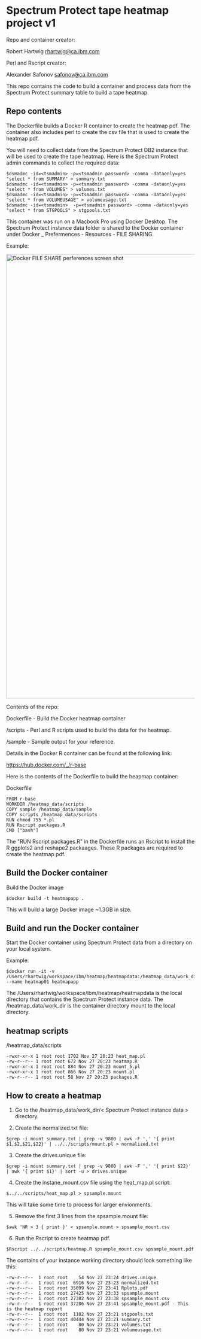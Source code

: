 # Spectrum Protect tape heatmap project v1

Repo and container creator:

Robert Hartwig    rhartwig@ca.ibm.com

Perl and Rscript creator:

Alexander Safonov safonov@ca.ibm.com

This repo contains the code to build a container and process data from the Spectrum Protect summary table to build a tape heatmap.

## Repo contents

The Dockerfile builds a Docker R container to create the heatmap pdf. The container also includes perl to create the csv file that is used to create the heatmap pdf.

You will need to collect data from the Spectrum Protect DB2 instance that will be used to create the tape heatmap.  Here is the Spectrum Protect admin commands to collect the required data:

```
$dsmadmc -id=<tsmadmin> -p=<tsmadmin password> -comma -dataonly=yes "select * from SUMMARY" > summary.txt
$dsmadmc -id=<tsmadmin> -p=<tsmadmin password> -comma -dataonly=yes "select * from VOLUMES" > volumes.txt
$dsmadmc -id=<tsmadmin> -p=<tsmadmin password> -comma -dataonly=yes "select * from VOLUMEUSAGE" > volumeusage.txt
$dsmadmc -id=<tsmadmin>  -p=<tsmadmin password> -comma -dataonly=yes "select * from STGPOOLS" > stgpools.txt 
```
This container was run on a Macbook Pro using Docker Desktop.  The Spectrum Protect instance data folder is shared to the Docker container under Docker _ Prefermences - Resources - FILE SHARING.  

Example:

<img width="1188" alt="Docker FILE SHARE perferences screen shot" src="https://github.com/rwhartwig/sp_heatmap_project_v1/tree/main/images/docker_perf_file_share.png">

Contents of the repo:

Dockerfile - Build the Docker heatmap container

/scripts - Perl and R scripts used to build the data for the heatmap.

/sample - Sample output for your reference.

Details in the Docker R container can be found at the following link:

https://hub.docker.com/_/r-base

Here is the contents of the Dockerfile to build the heapmap container:

Dockerfile
```
FROM r-base
WORKDIR /heatmap_data/scripts
COPY sample /heatmap_data/sample
COPY scripts /heatmap_data/scripts
RUN chmod 755 *.pl
RUN Rscript packages.R
CMD ["bash"]
```
The "RUN Rscript packages.R" in the Dockerfile runs an Rscript to install the R ggplots2 and reshape2 packaages. These R packages are required to create the heatmap pdf.

## Build the Docker container

Build the Docker image
```
$docker build -t heatmapapp .
```
This will build a large Docker image ~1.3GB in size.

## Build and run the Docker container

Start the Docker container using Spectrum Protect data from a directory on your local system.

Example:
```
$docker run -it -v /Users/rhartwig/workspace/ibm/heatmap/heatmapdata:/heatmap_data/work_dir --name heatmap01 heatmapapp
```
The /Users/rhartwig/workspace/ibm/heatmap/heatmapdata is the local directory that contains the Spectrum Protect instance data. The /heatmap_data/work_dir is the container directory mount to the local directory.

## heatmap scripts

/heatmap_data/scripts
```
-rwxr-xr-x 1 root root 1702 Nov 27 20:23 heat_map.pl
-rw-r--r-- 1 root root 672 Nov 27 20:23 heatmap.R
-rwxr-xr-x 1 root root 884 Nov 27 20:23 mount_5.pl
-rwxr-xr-x 1 root root 866 Nov 27 20:23 mount.pl
-rw-r--r-- 1 root root 58 Nov 27 20:23 packages.R
```
## How to create a heatmap

1.  Go to the /heatmap_data/work_dir/< Spectrum Protect instance data > directory.

2.  Create the normalized.txt file:
```
$grep -i mount summary.txt | grep -v 9800 | awk -F ',' '{ print $1,$2,$21,$22}' | ../../scripts/mount.pl > normalized.txt
```
3.  Create the drives.unique file:
```
$grep -i mount summary.txt | grep -v 9800 | awk -F ',' '{ print $22}' | awk '{ print $1}' | sort -u > drives.unique
```
4.  Create the instane_mount.csv file using the heat_map.pl script:
```
$../../scripts/heat_map.pl > spsample.mount
```
This will take some time to process for larger envionments.

5. Remove the first 3 lines from the spsample.mount file:
```
$awk 'NR > 3 { print }' < spsample.mount > spsample_mount.csv
```
6.  Run the Rscript to create heatmap pdf.
```
$Rscript ../../scripts/heatmap.R spsample_mount.csv spsample_mount.pdf
```

The contains of your instance working directory should look something like this:
```
-rw-r--r--  1 root root    54 Nov 27 23:24 drives.unique
-rw-r--r--  1 root root  6916 Nov 27 23:23 normalized.txt
-rw-r--r--  1 root root 35099 Nov 27 23:41 Rplots.pdf
-rw-r--r--  1 root root 27425 Nov 27 23:33 spsample.mount
-rw-r--r--  1 root root 27382 Nov 27 23:38 spsample_mount.csv
-rw-r--r--  1 root root 37286 Nov 27 23:41 spsample_mount.pdf - This is the heatmap report
-rw-r--r--  1 root root  1102 Nov 27 23:21 stgpools.txt
-rw-r--r--  1 root root 40444 Nov 27 23:21 summary.txt
-rw-r--r--  1 root root    80 Nov 27 23:21 volumes.txt
-rw-r--r--  1 root root    80 Nov 27 23:21 volumeusage.txt
```



